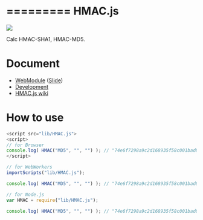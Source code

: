 =========
HMAC.js
=========

![](https://travis-ci.org/uupaa/HMAC.js.png)

Calc HMAC-SHA1, HMAC-MD5.

# Document

- [WebModule](https://github.com/uupaa/WebModule) ([Slide](http://uupaa.github.io/Slide/slide/WebModule/index.html))
- [Development](https://github.com/uupaa/WebModule/wiki/Development)
- [HMAC.js wiki](https://github.com/uupaa/HMAC.js/wiki/HMAC)


# How to use

```js
<script src="lib/HMAC.js">
<script>
// for Browser
console.log( HMAC("MD5", "", "") ); // "74e6f7298a9c2d168935f58c001bad88"
</script>
```

```js
// for WebWorkers
importScripts("lib/HMAC.js");

console.log( HMAC("MD5", "", "") ); // "74e6f7298a9c2d168935f58c001bad88"
```

```js
// for Node.js
var HMAC = require("lib/HMAC.js");

console.log( HMAC("MD5", "", "") ); // "74e6f7298a9c2d168935f58c001bad88"
```


